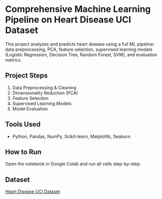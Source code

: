 # Comprehensive Machine Learning Pipeline on Heart Disease UCI Dataset

This project analyzes and predicts heart disease using a full ML pipeline: data preprocessing, PCA, feature selection, supervised learning models (Logistic Regression, Decision Tree, Random Forest, SVM), and evaluation metrics.

## Project Steps
1. Data Preprocessing & Cleaning  
2. Dimensionality Reduction (PCA)  
3. Feature Selection  
4. Supervised Learning Models  
5. Model Evaluation  

## Tools Used
- Python, Pandas, NumPy, Scikit-learn, Matplotlib, Seaborn

## How to Run
Open the notebook in Google Colab and run all cells step-by-step.

## Dataset
[Heart Disease UCI Dataset](https://archive.ics.uci.edu/ml/datasets/heart+Disease)
